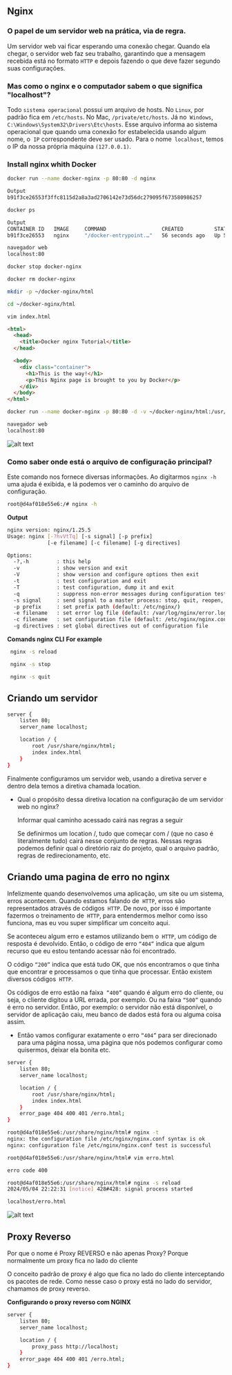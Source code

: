 ## Nginx

### O papel de um servidor web  na prática, via de regra.
 Um servidor web vai ficar esperando uma conexão chegar. Quando ela chegar, o servidor web faz seu trabalho, garantindo que a mensagem recebida está no formato `HTTP` e depois fazendo o que deve fazer segundo suas configurações.
  
### Mas como o nginx e o computador sabem o que significa "localhost"?
Todo `sistema operacional` possui um arquivo de hosts. No `Linux`, por padrão fica em `/etc/hosts`. No Mac, `/private/etc/hosts`. Já no` Windows`, `C:\Windows\System32\Drivers\Etc\hosts`. Esse arquivo informa ao sistema operacional que quando uma conexão for estabelecida usando algum nome, o` IP` correspondente deve ser usado. Para o nome` localhost`, temos o IP da nossa própria máquina `(127.0.0.1)`.

### Install nginx whith Docker
```sh
docker run --name docker-nginx -p 80:80 -d nginx
```
```sh
Output
b91f3ce26553f3ffc8115d2a8a3ad2706142e73d56dc279095f673580986257
```
```sh
docker ps
```
```sh
Output
CONTAINER ID   IMAGE     COMMAND                  CREATED          STATUS          PORTS                               NAMES
b91f3ce26553   nginx     "/docker-entrypoint.…"   56 seconds ago   Up 54 seconds   0.0.0.0:80->80/tcp, :::80->80/tcp   docker-nginx
```

```sh
navegador web
localhost:80
```

```sh
docker stop docker-nginx
```
```sh
docker rm docker-nginx
```
```sh
mkdir -p ~/docker-nginx/html
```

```sh
cd ~/docker-nginx/html
```
```sh
vim index.html
```

```html
<html>
  <head>
    <title>Docker nginx Tutorial</title>
  </head>

  <body>
    <div class="container">
      <h1>This is the way!</h1>
      <p>This Nginx page is brought to you by Docker</p>
    </div>
  </body>
</html>
```

```sh
docker run --name docker-nginx -p 80:80 -d -v ~/docker-nginx/html:/usr/share/nginx/html nginx
```
```sh
navegador web
localhost:80
```
![alt text](/nginx/nginx1.png)

### Como saber onde está o arquivo de configuração principal?
Este comando nos fornece diversas informações. Ao digitarmos `nginx -h` uma ajuda é exibida, e lá podemos ver o caminho do arquivo de configuração.

```sh
root@d4af018e55e6:/# nginx -h
```
**Output** 
```sh
nginx version: nginx/1.25.5
Usage: nginx [-?hvVtTq] [-s signal] [-p prefix]
             [-e filename] [-c filename] [-g directives]

Options:
  -?,-h         : this help
  -v            : show version and exit
  -V            : show version and configure options then exit
  -t            : test configuration and exit
  -T            : test configuration, dump it and exit
  -q            : suppress non-error messages during configuration testing
  -s signal     : send signal to a master process: stop, quit, reopen, reload
  -p prefix     : set prefix path (default: /etc/nginx/)
  -e filename   : set error log file (default: /var/log/nginx/error.log)
  -c filename   : set configuration file (default: /etc/nginx/nginx.conf)
  -g directives : set global directives out of configuration file
```
**Comands nginx CLI**
**For example**
```sh
 nginx -s reload 
```

```sh
 nginx -s stop 
```
```sh
 nginx -s quit
```
## Criando um servidor
```sh
server {
    listen 80;
    server_name localhost;

    location / {
        root /usr/share/nginx/html;
        index index.html
    }
}
```

Finalmente configuramos um servidor web, usando a diretiva server e dentro dela temos a diretiva chamada location.

- Qual o propósito dessa diretiva location na configuração de um servidor web no nginx? <p>
Informar qual caminho acessado cairá nas regras a seguir<p>
Se definirmos um location /, tudo que começar com / (que no caso é literalmente tudo) cairá nesse conjunto de regras. Nessas regras podemos definir qual o diretório raiz do projeto, qual o arquivo padrão, regras de redirecionamento, etc.

## Criando uma pagina de erro no nginx

Infelizmente quando desenvolvemos uma aplicação, um site ou um sistema, erros acontecem.
Quando estamos falando de` HTTP`, erros são representados através de códigos` HTTP`. De novo, por isso é importante fazermos o treinamento de` HTTP`, para entendermos melhor como isso funciona, mas eu vou super simplificar um conceito aqui.<p>
Se aconteceu algum erro e estamos utilizando bem o` HTTP`, um código de resposta é devolvido. Então, o código de erro `“404”` indica que algum recurso que eu estou tentando acessar não foi encontrado.<p>
O código `“200”` indica que está tudo OK, que nós encontramos o que tinha que encontrar e processamos o que tinha que processar. 
Então existem diversos códigos` HTTP`.<p>
Os códigos de erro estão na faixa` “400”` quando é algum erro do cliente, ou seja, o cliente digitou a URL errada, por exemplo. Ou na faixa `“500”` quando é erro no servidor. Então, por exemplo: o servidor não está disponível, o servidor de aplicação caiu, meu banco de dados está fora ou alguma coisa assim.
- Então vamos configurar exatamente o erro `“404”` para ser direcionado para uma página nossa, uma página que nós podemos configurar como quisermos, deixar ela bonita etc.
```sh
server {
    listen 80;
    server_name localhost;

    location / {
        root /usr/share/nginx/html;
        index index.html
    }
    error_page 404 400 401 /erro.html;
}
```
```sh
root@d4af018e55e6:/usr/share/nginx/html# nginx -t
nginx: the configuration file /etc/nginx/nginx.conf syntax is ok
nginx: configuration file /etc/nginx/nginx.conf test is successful
```

```sh
root@d4af018e55e6:/usr/share/nginx/html# vim erro.html
```
```sh
erro code 400
```

```sh
root@d4af018e55e6:/usr/share/nginx/html# nginx -s reload
2024/05/04 22:22:31 [notice] 428#428: signal process started
```
```sh
localhost/erro.html  
```
![alt text](/nginx/nginx2.png)

## Proxy Reverso
Por que o nome é Proxy REVERSO e não apenas Proxy?
Porque normalmente um proxy fica no lado do cliente

O conceito padrão de proxy é algo que fica no lado do cliente interceptando os pacotes de rede. Como nesse caso o proxy está no lado do servidor, chamamos de proxy reverso.

**Configurando o proxy reverso com NGINX**
```sh
server {
    listen 80;
    server_name localhost;

    location / {
        proxy_pass http://localhost;
    }
    error_page 404 400 401 /erro.html;
}
```
